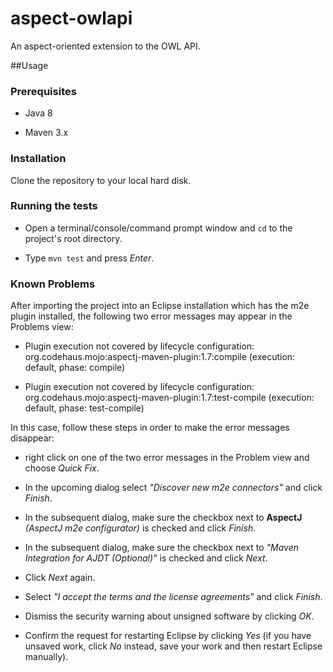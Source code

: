 # aspect-owlapi

An aspect-oriented extension to the OWL API.

##Usage

### Prerequisites

-   Java 8

-   Maven 3.x

### Installation

Clone the repository to your local hard disk.

### Running the tests

-   Open a terminal/console/command prompt window and `cd` to the project's root
    directory.

-   Type `mvn test` and press *Enter*.

### Known Problems

After importing the project into an Eclipse installation which has the m2e
plugin installed, the following two error messages may appear in the Problems
view:

-   Plugin execution not covered by lifecycle configuration:
    org.codehaus.mojo:aspectj-maven-plugin:1.7:compile (execution: default,
    phase: compile)

-   Plugin execution not covered by lifecycle configuration:
    org.codehaus.mojo:aspectj-maven-plugin:1.7:test-compile (execution: default,
    phase: test-compile)

In this case, follow these steps in order to make the error messages disappear:

-   right click on one of the two error messages in the Problem view and choose
    *Quick Fix*.

-   In the upcoming dialog select *"Discover new m2e connectors"* and click
    *Finish*.

-   In the subsequent dialog, make sure the checkbox next to **AspectJ**
    *(AspectJ m2e configurator)* is checked and click *Finish*.

-   In the subsequent dialog, make sure the checkbox next to *"Maven Integration
    for AJDT (Optional)"* is checked and click *Next*.

-   Click *Next* again.

-   Select *"I accept the terms and the license agreements"* and click *Finish*.

-   Dismiss the security warning about unsigned software by clicking *OK*.

-   Confirm the request for restarting Eclipse by clicking *Yes* (if you have
    unsaved work, click *No* instead, save your work and then restart Eclipse
    manually).
